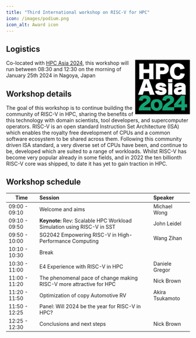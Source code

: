 ```yaml
---
title: "Third International workshop on RISC-V for HPC"
icon: /images/podium.png
icon_alt: Award icon
---
```


## Logistics
<img align="right" src="/images/HPCAsia2024logo.png" width=150>

Co-located with <a href="https://sighpc.ipsj.or.jp/HPCAsia2024/">HPC Asia 2024</a>, this workshop will run between 08:30 and 12:30 on the morning of January 25th 2024 in Nagoya, Japan

## Workshop details

The goal of this workshop is to continue building the community of RISC-V in HPC, sharing the benefits of this technology with domain scientists, tool developers, and supercomputer operators. RISC-V is an open standard Instruction Set Architecture (ISA) which enables the royalty free development of CPUs and a common software ecosystem to be shared across them. Following this community driven ISA standard, a very diverse set of CPUs have been, and continue to be, developed which are suited to a range of workloads. Whilst RISC-V has become very popular already in some fields, and in 2022 the ten billionth RISC-V core was shipped, to date it has yet to gain traction in HPC.

## Workshop schedule

| Time        | Session           | Speaker  |
| ------------- |:-------------| :-----|
| 09:00 - 09:10 | Welcome and aims | Michael Wong |
| 09:10 - 09:50 | **Keynote:**  Rev: Scalable HPC Workload Simulation using RISC-V in SST | John Leidel |
| 09:50 - 10:00 | SG2042 Empowering RISC-V in High-Performance Computing | Wang Zihan |
| 10:10 - 10:30 | Break |  |
| 10:30 - 11:00 | E4 Experience with RISC-V in HPC | Daniele Gregor |
| 11:00 - 11:20 | The phenomenal pace of change making RISC-V more attractive for HPC | Nick Brown |
| 11:20 - 11:50 | Optimization of copy Automotive RV | Akira Tsukamoto  |
| 11:50 - 12:25 | Panel: Will 2024 be the year for RISC-V in HPC? | |
| 12:25 - 12:30 | Conclusions and next steps | Nick Brown |
